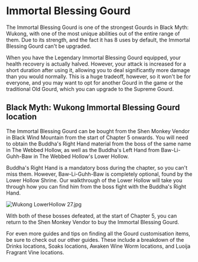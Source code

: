 # Immortal Blessing Gourd

The Immortal Blessing Gourd is one of the strongest Gourds in Black Myth: Wukong, with one of the most unique abilities out of the entire range of them. Due to its strength, and the fact it has 8 uses by default, the Immortal Blessing Gourd can't be upgraded. 

When you have the Legendary Immortal Blessing Gourd equipped, your health recovery is actually halved. However, your attack is increased for a short duration after using it, allowing you to deal significantly more damage than you would normally. This is a huge tradeoff, however, so it won't be for everyone, and you may want to opt for another Gourd in the game or the traditional Old Gourd, which you can upgrade to the Supreme Gourd. 

## Black Myth: Wukong Immortal Blessing Gourd location

The Immortal Blessing Gourd can be bought from the Shen Monkey Vendor in Black Wind Mountain from the start of Chapter 5 onwards. You will need to obtain the Buddha's Right Hand material from the boss of the same name in The Webbed Hollow, as well as the Buddha's Left Hand from Baw-Li-Guhh-Baw in The Webbed Hollow's Lower Hollow. 

Buddha's Right Hand is a mandatory boss during the chapter, so you can't miss them. However, Baw-Li-Guhh-Baw is completely optional, found by the Lower Hollow Shrine. Our walkthrough of the Lower Hollow will take you through how you can find him from the boss fight with the Buddha's Right Hand. 

![Wukong LowerHollow 27.jpg](https://oyster.ignimgs.com/mediawiki/apis.ign.com/black-myth-wukong/1/1d/Wukong_LowerHollow_27.jpg)

With both of these bosses defeated, at the start of Chapter 5, you can return to the Shen Monkey Vendor to buy the Immortal Blessing Gourd. 

For even more guides and tips on finding all the Gourd customisation items, be sure to check out our other guides. These include a breakdown of the Drinks locations, Soaks locations, Awaken Wine Worm locations, and Luoija Fragrant Vine locations. 
